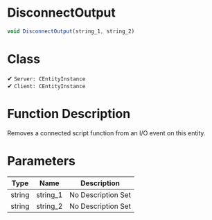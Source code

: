 # DisconnectOutput
```js	
void DisconnectOutput(string_1, string_2)
```
# Class
✔ `Server: CEntityInstance`  
✔ `Client: CEntityInstance`  

# Function Description
Removes a connected script function from an I/O event on this entity.
# Parameters
Type|Name|Description
--|--|--
string|string_1|No Description Set
string|string_2|No Description Set
